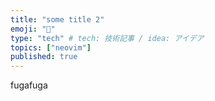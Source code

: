 ```yaml
---
title: "some title 2"
emoji: "🐙"
type: "tech" # tech: 技術記事 / idea: アイデア
topics: ["neovim"]
published: true
---
```


fugafuga
